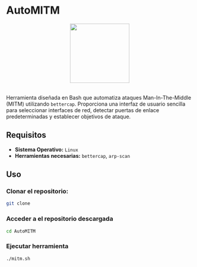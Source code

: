 # AutoMITM

<div align="center">
  <img src="h" width="160px">
</div>

<br>

Herramienta diseñada en Bash que automatiza ataques Man-In-The-Middle (MITM) utilizando `bettercap`. Proporciona una interfaz de usuario sencilla para seleccionar interfaces de red, detectar puertas de enlace predeterminadas y establecer objetivos de ataque.

## Requisitos

- **Sistema Operativo:** `Linux`
- **Herramientas necesarias:** `bettercap`, `arp-scan`

## Uso

### **Clonar el repositorio:**
```bash
git clone 
```
### Acceder a el repositorio descargada
```bash
cd AutoMITM
```
### Ejecutar herramienta
```bash
./mitm.sh
```
